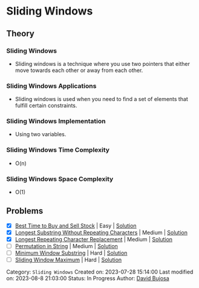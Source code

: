 # Sliding Windows

## Theory

### Sliding Windows

- Sliding windows is a technique where you use two pointers that either move towards each other or away from each other.

### Sliding Windows Applications

- Sliding windows is used when you need to find a set of elements that fulfill certain constraints.

### Sliding Windows Implementation

- Using two variables.

### Sliding Windows Time Complexity

- O(n)

### Sliding Windows Space Complexity

- O(1)

## Problems

- [x] [Best Time to Buy and Sell Stock](https://leetcode.com/problems/best-time-to-buy-and-sell-stock/) | Easy | [Solution](../../../src/easy/best_time_to_buy_and_sell_stock.rs)
- [x] [Longest Substring Without Repeating Characters](https://leetcode.com/problems/longest-substring-without-repeating-characters/) | Medium | [Solution](../../../src/medium/longest_substring_without_repeating_characters.rs)
- [x] [Longest Repeating Character Replacement](https://leetcode.com/problems/longest-repeating-character-replacement/) | Medium | [Solution](../../../src/medium/longest_repeating_character_replacement.rs)
- [ ] [Permutation in String](https://leetcode.com/problems/permutation-in-string/) | Medium | [Solution](../../../src/medium/permutation_in_string.rs)
- [ ] [Minimum Window Substring](https://leetcode.com/problems/minimum-window-substring/) | Hard | [Solution](../../../src/hard/minimum_window_substring.rs)
- [ ] [Sliding Window Maximum](https://leetcode.com/problems/sliding-window-maximum/) | Hard | [Solution](../../../src/hard/sliding_window_maximum.rs)

Category: `Sliding Windows`
Created on: 2023-07-28 15:14:00
Last modified on: 2023-08-8 21:03:00
Status: In Progress
Author: [David Bujosa](https://github.com/bujosa)
